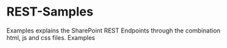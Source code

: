 # REST-Samples
Examples explains the SharePoint REST Endpoints through the combination html, js and css files.
Examples
